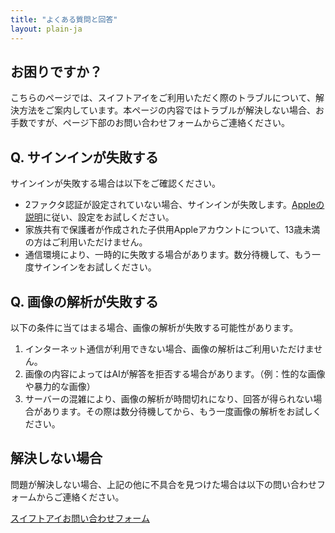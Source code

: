 ```yaml
---
title: "よくある質問と回答"
layout: plain-ja
---
```

## お困りですか？

こちらのページでは、スイフトアイをご利用いただく際のトラブルについて、解決方法をご案内しています。本ページの内容ではトラブルが解決しない場合、お手数ですが、ページ下部のお問い合わせフォームからご連絡ください。

## Q. サインインが失敗する

サインインが失敗する場合は以下をご確認ください。

- 2ファクタ認証が設定されていない場合、サインインが失敗します。[Appleの説明](https://support.apple.com/ja-jp/102660)に従い、設定をお試しください。
- 家族共有で保護者が作成された子供用Appleアカウントについて、13歳未満の方はご利用いただけません。
- 通信環境により、一時的に失敗する場合があります。数分待機して、もう一度サインインをお試しください。

## Q. 画像の解析が失敗する

以下の条件に当てはまる場合、画像の解析が失敗する可能性があります。

1. インターネット通信が利用できない場合、画像の解析はご利用いただけません。
2. 画像の内容によってはAIが解答を拒否する場合があります。（例：性的な画像や暴力的な画像）
3. サーバーの混雑により、画像の解析が時間切れになり、回答が得られない場合があります。その際は数分待機してから、もう一度画像の解析をお試しください。

## 解決しない場合

問題が解決しない場合、上記の他に不具合を見つけた場合は以下の問い合わせフォームからご連絡ください。

[スイフトアイお問い合わせフォーム](https://docs.google.com/forms/d/e/1FAIpQLSec75XpVnl6Ad8vt0EuaIUHdaXD1HXw6Z-wz8JTspR4erehTw/viewform?usp=header)

